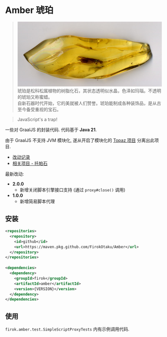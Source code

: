 # Amber 琥珀

> ![amber](https://github.com/FirokOtaku/Amber/blob/master/docs/amber.jpg?raw=true)  
> 琥珀是松科松属植物的树脂化石，其状态透明似水晶，色泽如玛瑙。不透明的琥珀又称蜜蜡。  
> 自新石器时代开始，它的美就被人们赞誉。琥珀能制成各种装饰品，是从古至今备受重视的宝石。

> JavaScript's a trap!

一些对 GraalJS 的封装代码. 代码基于 **Java 21**.

由于 GraalJS 不支持 JVM 模块化, 遂从开启了模块化的 [Topaz 项目](https://github.com/FirokOtaku/Topaz) 分离出此项目.

* [改动记录](docs/changelog.md)
* [相关项目 - 托帕石](https://github.com/FirokOtaku/Topaz)

最新改动:

* **2.0.0**
  * 新增关闭脚本引擎接口支持 (通过 `proxy#close()` 调用)
* **1.0.0**
  * 新增简易脚本代理

## 安装

```xml
<repositories>
  <repository>
    <id>github</id>
    <url>https://maven.pkg.github.com/FirokOtaku/Amber</url>
  </repository>
</repositories>

<dependencies>
  <dependency>
    <groupId>firok</groupId>
    <artifactId>amber</artifactId>
    <version>{VERSION}</version>
  </dependency>
</dependencies>
```

## 使用

`firok.amber.test.SimpleScriptProxyTests` 内有示例调用代码.
